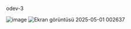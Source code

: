 odev-3

![image](https://github.com/user-attachments/assets/9ac42949-858f-4a50-b45e-122edd3b07ee)
![Ekran görüntüsü 2025-05-01 002637](https://github.com/user-attachments/assets/393715c1-bf41-4b39-b7c2-bd4d8e032d39)

